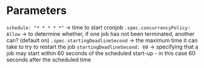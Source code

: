 # Parameters

``schedule: "* * * * *"`` -> time to start cronjob
``.spec.concurrencyPolicy: Allow`` -> to determine whether, if one job has not been terminated, another can? (default on)
``.spec.startingDeadlineSecond`` -> the maximum time it can take to try to restart the job
``startingDeadlineSecond: 60`` -> specifying that a job may start within 60 seconds of the scheduled start-up - in this case 60 seconds after the scheduled time